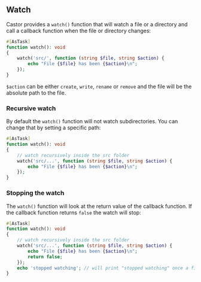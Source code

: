 ## Watch

Castor provides a `watch()` function that will watch a file or a directory and
call a callback function when the file or directory changes:

```php
#[AsTask]
function watch(): void
{
    watch('src/', function (string $file, string $action) {
        echo "File {$file} has been {$action}\n";
    });
}
```

`$action` can be either `create`, `write`, `rename` or `remove` and the file
will be the absolute path to the file.

### Recursive watch

By default the `watch()` function will not watch subdirectories. You can change
that by setting a specific path:

```php
#[AsTask]
function watch(): void
{
    // watch recursively inside the src folder
    watch('src/...', function (string $file, string $action) {
        echo "File {$file} has been {$action}\n";
    });
}
```

### Stopping the watch

The `watch()` function will look at the return value of the callback function. If
the callback function returns `false` the watch will stop:

```php
#[AsTask]
function watch(): void
{
    // watch recursively inside the src folder
    watch('src/...', function (string $file, string $action) {
        echo "File {$file} has been {$action}\n";
        return false;
    });
    echo 'stopped watching'; // will print "stopped watching" once a file has been modified in the src folder
}
```
